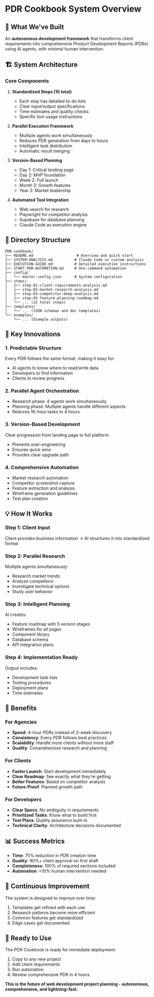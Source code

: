 # PDR Cookbook System Overview

## 🎯 What We've Built

An **autonomous development framework** that transforms client requirements into comprehensive Product Development Reports (PDRs) using AI agents, with minimal human intervention.

## 🏗️ System Architecture

### Core Components
1. **Standardized Steps (15 total)**
   - Each step has detailed to-do lists
   - Clear input/output specifications
   - Time estimates and quality checks
   - Specific tool usage instructions

2. **Parallel Execution Framework**
   - Multiple agents work simultaneously
   - Reduces PDR generation from days to hours
   - Intelligent task distribution
   - Automatic result merging

3. **Version-Based Planning**
   - Day 1: Critical landing page
   - Day 2: MVP foundation
   - Week 2: Full launch
   - Month 2: Growth features
   - Year 2: Market leadership

4. **Automated Tool Integration**
   - Web search for research
   - Playwright for competitor analysis
   - Supabase for database planning
   - Claude Code as execution engine

## 📁 Directory Structure
```
PDR-cookbook/
├── README.md                    # Overview and quick start
├── SYSTEM-ANALYSIS.md          # Claude Code vs custom analysis
├── EXECUTION-GUIDE.md          # Detailed execution instructions
├── START-PDR-AUTOMATION.md     # One-command automation
├── config/
│   └── master-config.json      # System configuration
├── steps/
│   ├── step-01-client-requirements-analysis.md
│   ├── step-02-market-research-analysis.md
│   ├── step-03-competitor-deep-analysis.md
│   ├── step-05-feature-planning-roadmap.md
│   └── ... (15 total steps)
├── templates/
│   └── ... (JSON schemas and doc templates)
└── examples/
    └── ... (Example outputs)
```

## 🚀 Key Innovations

### 1. **Predictable Structure**
Every PDR follows the same format, making it easy for:
- AI agents to know where to read/write data
- Developers to find information
- Clients to review progress

### 2. **Parallel Agent Orchestration**
- Research phase: 4 agents work simultaneously
- Planning phase: Multiple agents handle different aspects
- Reduces 16-hour tasks to 4 hours

### 3. **Version-Based Development**
Clear progression from landing page to full platform:
- Prevents over-engineering
- Ensures quick wins
- Provides clear upgrade path

### 4. **Comprehensive Automation**
- Market research automation
- Competitor screenshot capture
- Feature extraction and analysis
- Wireframe generation guidelines
- Test plan creation

## 💡 How It Works

### Step 1: Client Input
Client provides business information → AI structures it into standardized format

### Step 2: Parallel Research
Multiple agents simultaneously:
- Research market trends
- Analyze competitors
- Investigate technical options
- Study user behavior

### Step 3: Intelligent Planning
AI creates:
- Feature roadmap with 5 version stages
- Wireframes for all pages
- Component library
- Database schema
- API integration plans

### Step 4: Implementation Ready
Output includes:
- Development task lists
- Testing procedures
- Deployment plans
- Time estimates

## 🎯 Benefits

### For Agencies
- **Speed**: 4-hour PDRs instead of 2-week discovery
- **Consistency**: Every PDR follows best practices
- **Scalability**: Handle more clients without more staff
- **Quality**: Comprehensive research and planning

### For Clients
- **Faster Launch**: Start development immediately
- **Clear Roadmap**: See exactly what they're getting
- **Better Features**: Based on competitor analysis
- **Future-Proof**: Planned growth path

### For Developers
- **Clear Specs**: No ambiguity in requirements
- **Prioritized Tasks**: Know what to build first
- **Test Plans**: Quality assurance built-in
- **Technical Clarity**: Architecture decisions documented

## 📊 Success Metrics

- **Time**: 75% reduction in PDR creation time
- **Quality**: 90%+ client approval on first draft
- **Completeness**: 100% of required sections included
- **Automation**: <10% human intervention needed

## 🔄 Continuous Improvement

The system is designed to improve over time:
1. Templates get refined with each use
2. Research patterns become more efficient
3. Common features get standardized
4. Edge cases get documented

## 🚦 Ready to Use

The PDR Cookbook is ready for immediate deployment:
1. Copy to any new project
2. Add client requirements
3. Run automation
4. Review comprehensive PDR in 4 hours

**This is the future of web development project planning - autonomous, comprehensive, and lightning-fast.**